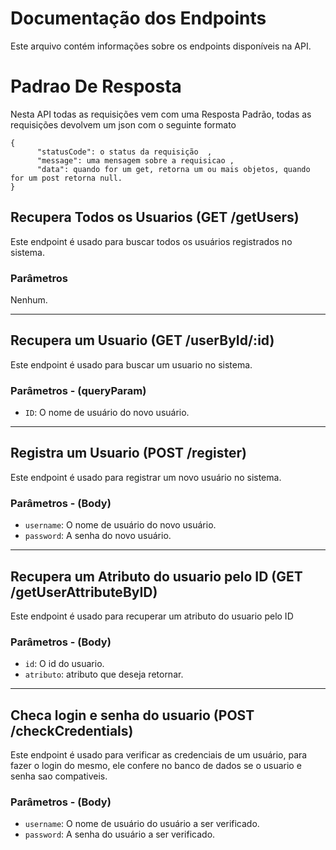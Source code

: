# Documentação dos Endpoints
Este arquivo contém informações sobre os endpoints disponíveis na API.

# Padrao De Resposta
Nesta API todas as requisições vem com uma Resposta Padrão, todas as requisições devolvem um json com o seguinte formato 

    {
	      "statusCode": o status da requisição  ,
	      "message": uma mensagem sobre a requisicao ,
	      "data": quando for um get, retorna um ou mais objetos, quando for um post retorna null. 
    }


## Recupera Todos os Usuarios (GET /getUsers)
Este endpoint é usado para buscar todos os usuários registrados no sistema.
### Parâmetros
Nenhum.

---

## Recupera um Usuario (GET /userById/:id)
Este endpoint é usado para buscar um usuario no sistema.
### Parâmetros - (queryParam)
- `ID`: O nome de usuário do novo usuário.

---

## Registra um Usuario (POST /register)
Este endpoint é usado para registrar um novo usuário no sistema.
### Parâmetros - (Body)
- `username`: O nome de usuário do novo usuário.
- `password`: A senha do novo usuário.

---
## Recupera um Atributo do usuario pelo ID (GET /getUserAttributeByID)
Este endpoint é usado para recuperar um atributo do usuario pelo ID
### Parâmetros - (Body)
- `id`: O id do usuario.
- `atributo`: atributo que deseja retornar.
---

## Checa login e senha do usuario (POST /checkCredentials)
Este endpoint é usado para verificar as credenciais de um usuário, para fazer o login do mesmo, ele confere no banco de dados se o usuario e senha sao compativeis.

### Parâmetros - (Body)

- `username`: O nome de usuário do usuário a ser verificado.
- `password`: A senha do usuário a ser verificado.



